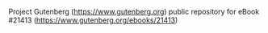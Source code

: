 Project Gutenberg (https://www.gutenberg.org) public repository for eBook #21413 (https://www.gutenberg.org/ebooks/21413)
